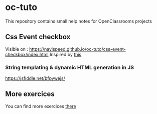 # oc-tuto
This repository contains small help notes for OpenClassrooms projects

## Css Event checkbox

Visible on : https://navispeed.github.io/oc-tuto/css-event-checkbox/index.html 
Inspired by [this](https://github.com/you-dont-need/You-Dont-Need-JavaScript#twitter-heart-animation)

### String templating & dynamic HTML generation in JS

https://jsfiddle.net/bfpywejs/

## More exercices

You can find more exercices [there]([https://shorturl.at/ikrv5](https://docs.google.com/spreadsheets/d/1q3jdK3VX43o4CXUiPJrz8X7kELs6BVUZc6PX5vXb1YI/edit?usp=sharing))
